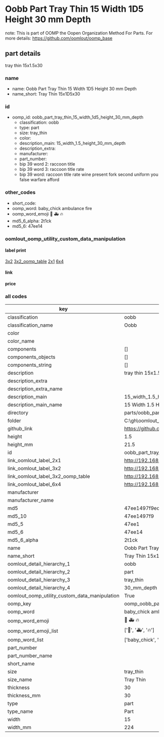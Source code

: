 # Oobb Part Tray Thin 15 Width 1D5 Height 30 mm Depth  

note: This is part of OOMP the Oopen Organization Method For Parts. For more details: https://github.com/oomlout/oomp_base

##  part details
  



tray thin 15x1.5x30



### name
* name: Oobb Part Tray Thin 15 Width 1D5 Height 30 mm Depth
* name_short: Tray Thin 15x1D5x30 
### id
* oomp_id: oobb_part_tray_thin_15_width_1d5_height_30_mm_depth
  * classification: oobb
  * type: part
  * size: tray_thin
  * color: 
  * description_main: 15_width_1.5_height_30_mm_depth
  * description_extra: 
  * manufacturer: 
  * part_number: 
  * bip 39 word 2: raccoon title
  * bip 39 word 3: raccoon title rate
  * bip 39 word: raccoon title rate wine present fork second uniform you false warfare afford

### other_codes
* short_code: 
* oomp_word: baby_chick ambulance fire
* oomp_word_emoji :baby_chick: :ambulance: :fire:
* md5_6_alpha: 2t1ck
* md5_6: 47ee14






### oomlout_oomp_utility_custom_data_manipulation
#### label print
[3x2](http://192.168.1.245:1112/?label=oomp%202t1ck)
[3x2_oomp_table](http://192.168.1.108:1112/?label=oomp%202t1ck)
[2x1](http://192.168.1.242:1112/?label=oomp%202t1ck)
[6x4](http://192.168.1.55:1112/?label=oomp%202t1ck)    

#### link

                              

#### price







### all codes 
| key | value |  
| --- | --- |  
| classification | oobb |  
| classification_name | Oobb |  
| color |  |  
| color_name |  |  
| components | [] |  
| components_objects | [] |  
| components_string | [] |  
| description | tray thin 15x1.5x30 |  
| description_extra |  |  
| description_extra_name |  |  
| description_main | 15_width_1.5_height_30_mm_depth |  
| description_main_name | 15 Width 1.5 Height 30 mm Depth |  
| directory | parts/oobb_part_tray_thin_15_width_1d5_height_30_mm_depth |  
| folder | C:\gh\oomlout_oobb_version_4_generated_parts\parts\oobb_part_tray_thin_15_width_1d5_height_30_mm_depth |  
| github_link | https://github.com/oomlout/oomlout_oomp_part_src/tree/main/parts/oobb_part_tray_thin_15_width_1d5_height_30_mm_depth |  
| height | 1.5 |  
| height_mm | 21.5 |  
| id | oobb_part_tray_thin_15_width_1d5_height_30_mm_depth |  
| link_oomlout_label_2x1 | http://192.168.1.242:1112/?label=oomp%202t1ck |  
| link_oomlout_label_3x2 | http://192.168.1.245:1112/?label=oomp%202t1ck |  
| link_oomlout_label_3x2_oomp_table | http://192.168.1.108:1112/?label=oomp%202t1ck |  
| link_oomlout_label_6x4 | http://192.168.1.55:1112/?label=oomp%202t1ck |  
| manufacturer |  |  
| manufacturer_name |  |  
| md5 | 47ee1497f9ed784d6dd50fb96478bd82 |  
| md5_10 | 47ee1497f9 |  
| md5_5 | 47ee1 |  
| md5_6 | 47ee14 |  
| md5_6_alpha | 2t1ck |  
| name | Oobb Part Tray Thin 15 Width 1D5 Height 30 mm Depth |  
| name_short | Tray Thin 15x1D5x30  |  
| oomlout_detail_hierarchy_1 | oobb |  
| oomlout_detail_hierarchy_2 | part |  
| oomlout_detail_hierarchy_3 | tray_thin |  
| oomlout_detail_hierarchy_4 | 30_mm_depth |  
| oomlout_oomp_utility_custom_data_manipulation | True |  
| oomp_key | oomp_oobb_part_tray_thin_15_width_1d5_height_30_mm_depth |  
| oomp_word | baby_chick ambulance fire |  
| oomp_word_emoji | :baby_chick: :ambulance: :fire: |  
| oomp_word_emoji_list | [':baby_chick:', ':ambulance:', ':fire:'] |  
| oomp_word_list | ['baby_chick', 'ambulance', 'fire'] |  
| part_number |  |  
| part_number_name |  |  
| short_name |  |  
| size | tray_thin |  
| size_name | Tray Thin |  
| thickness | 30 |  
| thickness_mm | 30 |  
| type | part |  
| type_name | Part |  
| width | 15 |  
| width_mm | 224 |  
